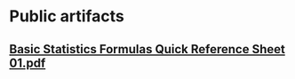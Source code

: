 # Public artifacts
## [Basic Statistics Formulas Quick Reference Sheet 01.pdf](https://github.com/blandco/artifacts/blob/15c7e6eb801feafb6274b0600020547bdd15dae4/Basic%20Statistics%20Formulas%20Quick%20Reference%20Sheet%2001.pdf)
